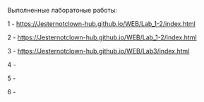 Выполненные лаборатоные работы:

1 - https://Jesternotclown-hub.github.io/WEB/Lab_1-2/index.html

2 - https://Jesternotclown-hub.github.io/WEB/Lab_1-2/index.html

3 - https://Jesternotclown-hub.github.io/WEB/Lab3/index.html

4 - 

5 -

6 - 

